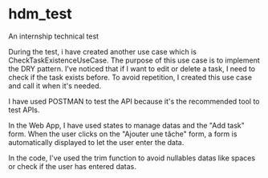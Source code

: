 # hdm_test
An internship technical test

During the test, i have created another use case which is CheckTaskExistenceUseCase. The purpose of this use case is to implement the DRY pattern. I've noticed that if I want to edit or delete a task, I need to check if the task exists before. To avoid repetition, I created this use case and call it when it's needed.

I have used POSTMAN to test the API because it's the recommended tool to test APIs. 

In the Web App, I have used states to manage datas and the "Add task" form.
When the user clicks on the "Ajouter une tâche" form, a form is automatically displayed to let the user enter the data.

In the code, I've used the trim function to avoid nullables datas like spaces or check if the user has entered datas.


